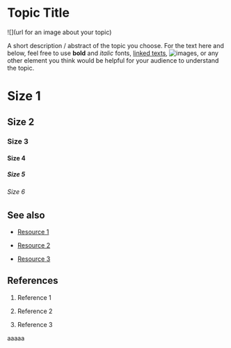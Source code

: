 # Topic Title

![](url for an image about your topic)



A short description / abstract of the topic you choose. For the text here and below, feel free to use **bold** and *italic* fonts, [linked texts](url),  ![images](url), or any other element you think would be helpful for your audience to understand the topic.


# Size 1
## Size 2
### Size 3
#### Size 4
##### Size 5
###### Size 6

## See also

- [Resource 1](url)

- [Resource 2](url)

- [Resource 3](url)



## References

1. Reference 1

2. Reference 2

3. Reference 3

aaaaa